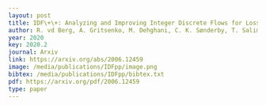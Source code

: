 ```yaml
--- 
layout: post
title: IDF\+\+: Analyzing and Improving Integer Discrete Flows for Lossless Compression
author: R. vd Berg, A. Gritsenko, M. Dehghani, C. K. Sønderby, T. Salimans
year: 2020
key: 2020.2
journal: Arxiv
link: https://arxiv.org/abs/2006.12459
image: /media/publications/IDFpp/image.png
bibtex: /media/publications/IDFpp/bibtex.txt
pdf: https://arxiv.org/pdf/2006.12459
type: paper
---
```

